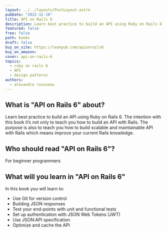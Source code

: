 ```yaml
---
layout: ../../layouts/PostLayout.astro
pubDate: "2022-12-10"
title: API on Rails 6
description: Learn best practice to build an API using Ruby on Rails 6.
featured: false
free: false
path: books
draft: false
buy_on_site: https://leanpub.com/apionrails6
buy_on_amazon:
cover: api-on-rails-6
topics:
  - ruby on rails 6
  - API
  - design patterns
authors:
  - alexandre rousseau
---
```

## What is "API on Rails 6" about?
Learn best practice to build an API using Ruby on Rails 6. 
The intention with this book it’s not only to teach you how to build an API with Rails. The purpose is also to teach you how to build scalable and maintainable API with Rails which means improve your current Rails knowledge.

## Who should read "API on Rails 6"?
For beginner programmers

## What will you learn in "API on Rails 6"
 In this book you will learn to:

- Use Git for version control
- Building JSON responses
- Test your end-points with unit and functional tests
- Set up authentication with JSON Web Tokens (JWT)
- Use JSON:API specification
- Optimize and cache the API